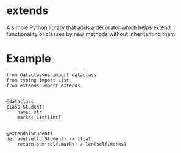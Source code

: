 # extends
A simple Python library that adds a decorator which helps extend functionality of classes by new methods without inheritanting them

# Example
```python3
from dataclasses import dataclass
from typing import List
from extends import extends


@dataclass
class Student:
    name: str
    marks: List[int]


@extends(Student)
def avg(self: Student) -> float:
    return sum(self.marks) / len(self.marks)

```

